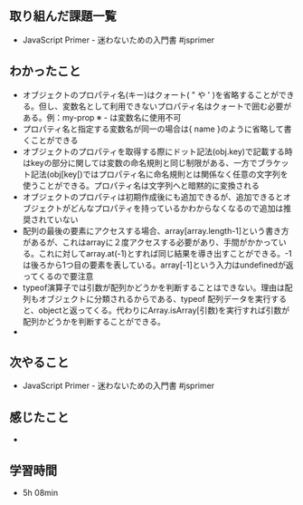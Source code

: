## 取り組んだ課題一覧
- JavaScript Primer - 迷わないための入門書 #jsprimer
## わかったこと
- オブジェクトのプロパティ名(キー)はクォート( " や ' )を省略することができる。但し、変数名として利用できないプロパティ名はクォートで囲む必要がある。例：my-prop ※ - は変数名に使用不可
- プロパティ名と指定する変数名が同一の場合は{ name }のように省略して書くことができる
- オブジェクトのプロパティを取得する際にドット記法(obj.key)で記載する時はkeyの部分に関しては変数の命名規則と同じ制限がある、一方でブラケット記法(obj[key[)ではプロパティ名に命名規則とは関係なく任意の文字列を使うことができる。プロパティ名は文字列へと暗黙的に変換される
- オブジェクトのプロパティは初期作成後にも追加できるが、追加できるとオブジェクトがどんなプロパティを持っているかわからなくなるので追加は推奨されていない
- 配列の最後の要素にアクセスする場合、array[array.length-1]という書き方があるが、これはarrayに２度アクセスする必要があり、手間がかかっている。これに対してarray.at(-1)とすれば同じ結果を導き出すことができる。-1 は後ろから1つ目の要素を表している。array[-1]という入力はundefinedが返ってくるので要注意
- typeof演算子では引数が配列かどうかを判断することはできない。理由は配列もオブジェクトに分類されるからである、typeof 配列データを実行すると、objectと返ってくる。代わりにArray.isArray[引数)を実行すれば引数が配列かどうかを判断することができる。
- 
## 次やること
- JavaScript Primer - 迷わないための入門書 #jsprimer
## 感じたこと
- 
## 学習時間
- 5h 08min